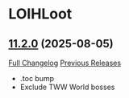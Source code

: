 # LOIHLoot

## [11.2.0](https://github.com/ahakola/LOIHLoot/tree/11.2.0) (2025-08-05)
[Full Changelog](https://github.com/ahakola/LOIHLoot/compare/11.1.7...11.2.0) [Previous Releases](https://github.com/ahakola/LOIHLoot/releases)

- .toc bump  
- Exclude TWW World bosses  
